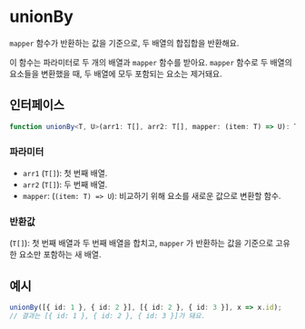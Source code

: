 # unionBy

`mapper` 함수가 반환하는 값을 기준으로, 두 배열의 합집합을 반환해요.

이 함수는 파라미터로 두 개의 배열과 `mapper` 함수를 받아요. 
`mapper` 함수로 두 배열의 요소들을 변환했을 때, 두 배열에 모두 포함되는 요소는 제거돼요.


## 인터페이스

```typescript
function unionBy<T, U>(arr1: T[], arr2: T[], mapper: (item: T) => U): T[]
```

### 파라미터

- `arr1` (`T[]`): 첫 번째 배열.
- `arr2` (`T[]`): 두 번째 배열.
- `mapper`: (`(item: T) => U`): 비교하기 위해 요소를 새로운 값으로 변환할 함수.

### 반환값

(`T[]`): 첫 번째 배열과 두 번째 배열을 합치고, `mapper` 가 반환하는 값을 기준으로 고유한 요소만 포함하는 새 배열.

## 예시

```typescript
unionBy([{ id: 1 }, { id: 2 }], [{ id: 2 }, { id: 3 }], x => x.id);
// 결과는 [{ id: 1 }, { id: 2 }, { id: 3 }]가 돼요.
```
